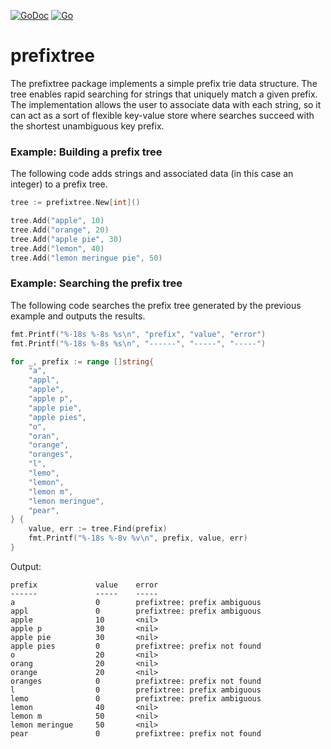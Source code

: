 [![GoDoc](https://godoc.org/github.com/beevik/prefixtree?status.svg)](https://godoc.org/github.com/beevik/prefixtree)
[![Go](https://github.com/beevik/prefixtree/actions/workflows/go.yml/badge.svg)](https://github.com/beevik/prefixtree/actions/workflows/go.yml)

prefixtree
==========

The prefixtree package implements a simple prefix trie data structure.
The tree enables rapid searching for strings that uniquely match a given
prefix. The implementation allows the user to associate data with each
string, so it can act as a sort of flexible key-value store where
searches succeed with the shortest unambiguous key prefix.

### Example: Building a prefix tree

The following code adds strings and associated data (in this case an integer)
to a prefix tree.

```go
tree := prefixtree.New[int]()

tree.Add("apple", 10)
tree.Add("orange", 20)
tree.Add("apple pie", 30)
tree.Add("lemon", 40)
tree.Add("lemon meringue pie", 50)
```

### Example: Searching the prefix tree

The following code searches the prefix tree generated by the
previous example and outputs the results.

```go
fmt.Printf("%-18s %-8s %s\n", "prefix", "value", "error")
fmt.Printf("%-18s %-8s %s\n", "------", "-----", "-----")

for _, prefix := range []string{
    "a",
    "appl",
    "apple",
    "apple p",
    "apple pie",
    "apple pies",
    "o",
    "oran",
    "orange",
    "oranges",
    "l",
    "lemo",
    "lemon",
    "lemon m",
    "lemon meringue",
    "pear",
} {
    value, err := tree.Find(prefix)
    fmt.Printf("%-18s %-8v %v\n", prefix, value, err)
}
```

Output:
```
prefix             value    error
------             -----    -----
a                  0        prefixtree: prefix ambiguous
appl               0        prefixtree: prefix ambiguous
apple              10       <nil>
apple p            30       <nil>
apple pie          30       <nil>
apple pies         0        prefixtree: prefix not found
o                  20       <nil>
orang              20       <nil>
orange             20       <nil>
oranges            0        prefixtree: prefix not found
l                  0        prefixtree: prefix ambiguous
lemo               0        prefixtree: prefix ambiguous
lemon              40       <nil>
lemon m            50       <nil>
lemon meringue     50       <nil>
pear               0        prefixtree: prefix not found
```
